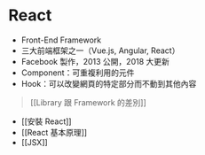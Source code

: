 # React
- Front-End Framework
- 三大前端框架之一（Vue.js, Angular, React）
-  Facebook 製作，2013 公開，2018 大更新
- Component：可重複利用的元件
- Hook：可以改變網頁的特定部分而不動到其他內容

>[[Library 跟 Framework 的差別]]

- [[安裝 React]]
- [[React 基本原理]]
- [[JSX]]